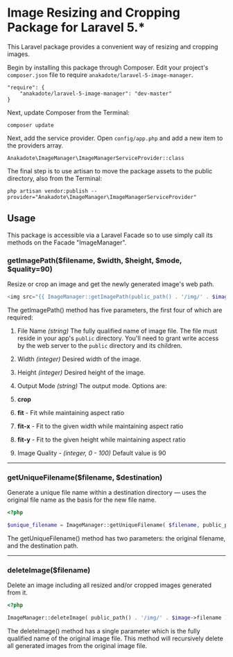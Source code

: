 # Image Resizing and Cropping Package for Laravel 5.*

This Laravel package provides a convenient way of resizing and cropping images.

Begin by installing this package through Composer. Edit your project's `composer.json` file to require `anakadote/laravel-5-image-manager`.

	"require": {
		"anakadote/laravel-5-image-manager": "dev-master"
	}

Next, update Composer from the Terminal:

    composer update

Next, add the service provider. Open `config/app.php` and add a new item to the providers array.

    Anakadote\ImageManager\ImageManagerServiceProvider::class


The final step is to use artisan to move the package assets to the public directory, also from the Terminal:

    php artisan vendor:publish --provider="Anakadote\ImageManager\ImageManagerServiceProvider"


## Usage

This package is accessible via a Laravel Facade so to use simply call its methods on the Facade "ImageManager".


### getImagePath($filename, $width, $height, $mode, $quality=90)

Resize or crop an image and get the newly generated image's web path.

```php
<img src="{{ ImageManager::getImagePath(public_path() . '/img/' . $image->filename, 250, 200, 'crop') }}" alt="">

```

The getImagePath() method has five parameters, the first four of which are required:

1. File Name *(string)* The fully qualified name of image file. The file must reside in your app's `public` directory. You'll need to grant write access by the web server to the `public` directory and its children.

2. Width *(integer)* Desired width of the image.

3. Height *(integer)* Desired height of the image.
4. Output Mode *(string)* The output mode. Options are:
  1. **crop**
  2. **fit** - Fit while maintaining aspect ratio
  3. **fit-x** - Fit to the given width while maintaining aspect ratio
  4. **fit-y** - Fit to the given height while maintaining aspect ratio

5. Image Quality - *(integer, 0 - 100)* Default value is 90


***


### getUniqueFilename($filename, $destination)

Generate a unique file name within a destination directory — uses the original file name as the basis for the new file name.

```php
<?php

$unique_filename = ImageManager::getUniqueFilename( $filename, public_path() . '/img/' );

```

The getUniqueFilename() method has two parameters: the original filename, and the destination path.


***


### deleteImage($filename)

Delete an image including all resized and/or cropped images generated from it.

```php
<?php

ImageManager::deleteImage( public_path() . '/img/' . $image->filename );

```

The deleteImage() method has a single parameter which is the fully qualified name of the original image file. This method will recursively delete all generated images from the original image file.
